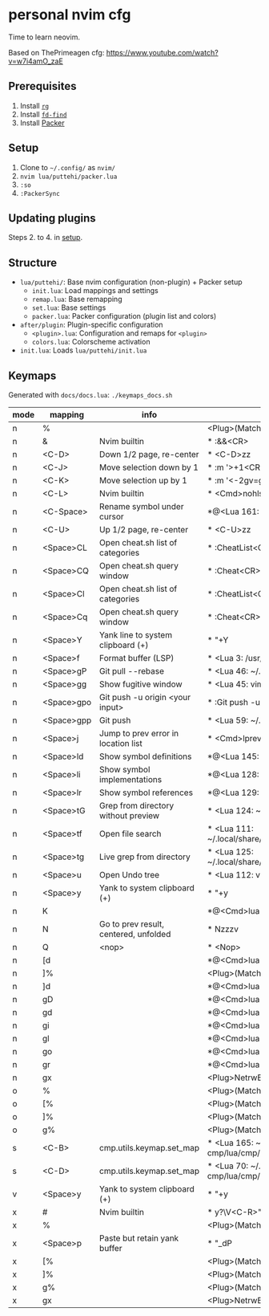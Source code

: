 # personal nvim cfg

Time to learn neovim.

Based on ThePrimeagen cfg: https://www.youtube.com/watch?v=w7i4amO_zaE

## Prerequisites

1. Install [`rg`](https://github.com/BurntSushi/ripgrep)
2. Install [`fd-find`](https://github.com/sharkdp/fd)
3. Install [Packer](https://github.com/wbthomason/packer.nvim)

## Setup

1. Clone to `~/.config/` as `nvim/`
2. `nvim lua/puttehi/packer.lua`
3. `:so`
4. `:PackerSync`

## Updating plugins

Steps 2. to 4. in [setup](#setup).

## Structure

- `lua/puttehi/`: Base nvim configuration (non-plugin) + Packer setup
  - `init.lua`: Load mappings and settings
  - `remap.lua`: Base remapping
  - `set.lua`: Base settings
  - `packer.lua`: Packer configuration (plugin list and colors)
- `after/plugin`: Plugin-specific configuration
  - `<plugin>.lua`: Configuration and remaps for `<plugin>`
  - `colors.lua`: Colorscheme activation
- `init.lua`: Loads `lua/puttehi/init.lua`

## Keymaps

Generated with `docs/docs.lua`: `./keymaps_docs.sh`

| mode | mapping | info | command |
| ---- | ------- | ---- | ------- |
| n | % |  | \<Plug>(MatchitNormalForward) |
| n | & | Nvim builtin | * :&&\<CR> |
| n | \<C-D> | Down 1/2 page, re-center | * \<C-D>zz |
| n | \<C-J> | Move selection down by 1 | * :m '>+1\<CR>gv=gv |
| n | \<C-K> | Move selection up by 1 | * :m '\<-2<CR>gv=gv |
| n | \<C-L> | Nvim builtin | * \<Cmd>nohlsearch|diffupdate|normal! <C-L><CR> |
| n | \<C-Space> | Rename symbol under cursor | *@\<Lua 161: /usr/local/share/nvim/runtime/lua/vim/lsp/buf.lua:41> |
| n | \<C-U> | Up 1/2 page, re-center | * \<C-U>zz |
| n | \<Space>CL | Open cheat.sh list of categories | * :CheatList\<CR> |
| n | \<Space>CQ | Open cheat.sh query window | * :Cheat\<CR> |
| n | \<Space>Cl | Open cheat.sh list of categories | * :CheatList\<CR> |
| n | \<Space>Cq | Open cheat.sh query window | * :Cheat\<CR> |
| n | \<Space>Y | Yank line to system clipboard (+) | * "+Y |
| n | \<Space>f | Format buffer (LSP) | * \<Lua 3: /usr/local/share/nvim/runtime/lua/vim/lsp/buf.lua:220> |
| n | \<Space>gP | Git pull --rebase | * \<Lua 46: ~/.config/nvim/after/plugin/fugitive.lua:5> |
| n | \<Space>gg | Show fugitive window | * \<Lua 45: vim/_editor.lua:0> |
| n | \<Space>gpo | Git push -u origin \<your input> | * :Git push -u origin\<Space> |
| n | \<Space>gpp | Git push | * \<Lua 59: ~/.config/nvim/after/plugin/fugitive.lua:10> |
| n | \<Space>j | Jump to prev error in location list | * \<Cmd>lprev<CR>zz |
| n | \<Space>ld | Show symbol definitions | *@\<Lua 145: /usr/local/share/nvim/runtime/lua/vim/lsp/buf.lua:75> |
| n | \<Space>li | Show symbol implementations | *@\<Lua 128: /usr/local/share/nvim/runtime/lua/vim/lsp/buf.lua:95> |
| n | \<Space>lr | Show symbol references | *@\<Lua 129: /usr/local/share/nvim/runtime/lua/vim/lsp/buf.lua:556> |
| n | \<Space>tG | Grep from directory without preview | * \<Lua 124: ~/.config/nvim/after/plugin/telescope.lua:4> |
| n | \<Space>tf | Open file search | * \<Lua 111: ~/.local/share/nvim/site/pack/packer/start/telescope.nvim/lua/telescope/builtin/init.lua:483> |
| n | \<Space>tg | Live grep from directory | * \<Lua 125: ~/.local/share/nvim/site/pack/packer/start/telescope.nvim/lua/telescope/builtin/init.lua:483> |
| n | \<Space>u | Open Undo tree | * \<Lua 112: vim/_editor.lua:0> |
| n | \<Space>y | Yank to system clipboard (+) | * "+y |
| n | K |  | *@\<Cmd>lua vim.lsp.buf.hover()<CR> |
| n | N | Go to prev result, centered, unfolded | * Nzzzv |
| n | Q | \<nop> | * \<Nop> |
| n | [d |  | *@\<Cmd>lua vim.diagnostic.goto_prev()<CR> |
| n | ]% |  | \<Plug>(MatchitNormalMultiForward) |
| n | ]d |  | *@\<Cmd>lua vim.diagnostic.goto_next()<CR> |
| n | gD |  | *@\<Cmd>lua vim.lsp.buf.declaration()<CR> |
| n | gd |  | *@\<Cmd>lua vim.lsp.buf.definition()<CR> |
| n | gi |  | *@\<Cmd>lua vim.lsp.buf.implementation()<CR> |
| n | gl |  | *@\<Cmd>lua vim.diagnostic.open_float()<CR> |
| n | go |  | *@\<Cmd>lua vim.lsp.buf.type_definition()<CR> |
| n | gr |  | *@\<Cmd>lua vim.lsp.buf.references()<CR> |
| n | gx |  | \<Plug>NetrwBrowseX |
| o | % |  | \<Plug>(MatchitOperationForward) |
| o | [% |  | \<Plug>(MatchitOperationMultiBackward) |
| o | ]% |  | \<Plug>(MatchitOperationMultiForward) |
| o | g% |  | \<Plug>(MatchitOperationBackward) |
| s | \<C-B> | cmp.utils.keymap.set_map | * \<Lua 165: ~/.local/share/nvim/site/pack/packer/start/nvim-cmp/lua/cmp/utils/keymap.lua:127> |
| s | \<C-D> | cmp.utils.keymap.set_map | * \<Lua 70: ~/.local/share/nvim/site/pack/packer/start/nvim-cmp/lua/cmp/utils/keymap.lua:127> |
| v | \<Space>y | Yank to system clipboard (+) | * "+y |
| x | # | Nvim builtin | * y?\V\<C-R>"<CR> |
| x | % |  | \<Plug>(MatchitVisualForward) |
| x | \<Space>p | Paste but retain yank buffer | * "_dP |
| x | [% |  | \<Plug>(MatchitVisualMultiBackward) |
| x | ]% |  | \<Plug>(MatchitVisualMultiForward) |
| x | g% |  | \<Plug>(MatchitVisualBackward) |
| x | gx |  | \<Plug>NetrwBrowseXVis |

